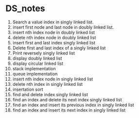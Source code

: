 # DS_notes
1. Search a value index in singly linked list.<br>
2. insert first node and last node in doubly linked list.<br>
3. insert nth index node in doubly linked list
5. delete nth index node in doubly linked list
6. insert first and last index singly linked list
7. Delete first and last index of a singly linked list
9. Print reversely singly linked list
10. display doubly linked list
11. display circular linked list
12. stack implementation 
13. queue implementation
14. insert nth index node in singly linked list
15. delete nth index in singly linked list 
16. insertation sort 
17. find and delete index singly linked list
18. find an index and delete its next index singly linked list
19. find an index and insert its previous index in singly linked list
20. find an index and insert its next index in singly linked list
